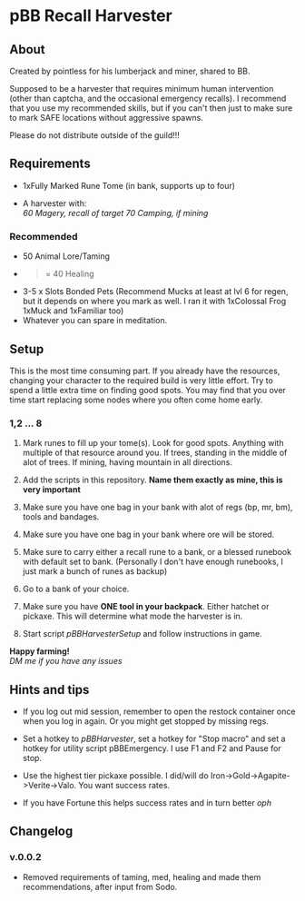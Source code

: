 # pBB Recall Harvester

## About

Created by pointless for his lumberjack and miner, shared to BB.

Supposed to be a harvester that requires minimum human intervention (other than captcha, and the occasional emergency recalls). I recommend that you use my recommended skills, but if you can't then just to make sure to mark SAFE locations without aggressive spawns.

Please do not distribute outside of the guild!!!  

## Requirements

- 1xFully Marked Rune Tome (in bank, supports up to four)

- A harvester with:  
*60 Magery, recall of target*
*70 Camping, if mining*

### Recommended

- 50 Animal Lore/Taming
- >= 40 Healing
- 3-5 x Slots Bonded Pets (Recommend Mucks at least at lvl 6 for regen, but it depends on where you mark as well. I ran it with 1xColossal Frog 1xMuck and 1xFamiliar too)
- Whatever you can spare in meditation.

## Setup

This is the most time consuming part. If you already have the resources, changing your character to the required build is very little effort. Try to spend a little extra time on finding good spots. You may find that you over time start replacing some nodes where you often come home early.

### 1,2 ... 8

1. Mark runes to fill up  your tome(s). Look for good spots. Anything with multiple of that resource around you. If trees, standing in the middle of alot of trees. If mining, having mountain in all directions.  

2. Add the scripts in this repository. **Name them exactly as mine, this is very important**

3. Make sure you have one bag in your bank with alot of regs (bp, mr, bm), tools and bandages.

4. Make sure you have one bag in your bank where ore will be stored.

5. Make sure to carry either a recall rune to a bank, or a blessed runebook with default set to bank. (Personally I don't have enough runebooks, I just mark a bunch of runes as backup)

6. Go to a bank of your choice.

7. Make sure you have **ONE tool in your backpack**. Either hatchet or pickaxe. This will determine what mode the harvester is in.

8. Start script *pBBHarvesterSetup* and follow instructions in game.

**Happy farming!**  
*DM me if you have any issues*

## Hints and tips

- If you log out mid session, remember to open the restock container once when you log in again. Or you might get stopped by missing regs.

- Set a hotkey to *pBBHarvester*, set a hotkey for "Stop macro" and set a hotkey for utility script pBBEmergency. I use F1 and F2 and Pause for stop.

- Use the highest tier pickaxe possible. I did/will do Iron->Gold->Agapite->Verite->Valo. You want success rates.

- If you have Fortune this helps success rates and in turn better *oph*

## Changelog

### v.0.0.2

- Removed requirements of taming, med, healing and made them recommendations, after input from Sodo.
